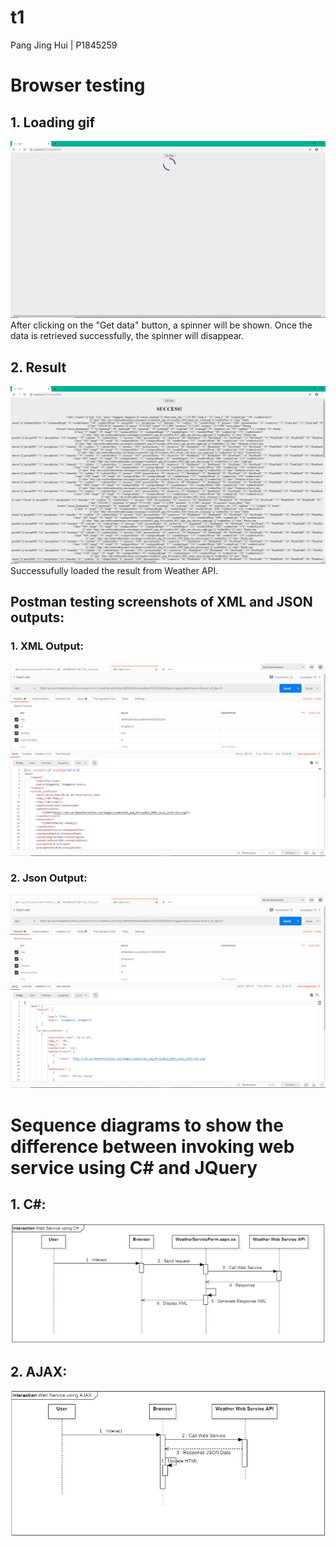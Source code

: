 # t1
Pang Jing Hui | P1845259 

# Browser testing
## 1. Loading gif
![](images/gif.png)
After clicking on the "Get data" button, a spinner will be shown. 
Once the data is retrieved successfully, the spinner will disappear.

## 2. Result
![](images/res.png)
Successufully loaded the result from Weather API.

## Postman testing screenshots of XML and JSON outputs:
### 1. XML Output:
![](images/postman-xml.png)

### 2. Json Output:
![](images/postman-json.png)

# Sequence diagrams to show the difference between invoking web service using C# and JQuery
## 1. C#:
![](images/diagram1.jpeg)

## 2. AJAX:
![](images/diagram2.jpeg)
